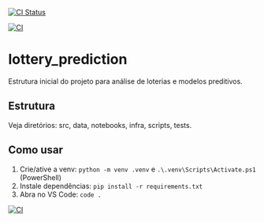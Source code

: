 [![CI Status](https://github.com/Ricardovalor/superloteria/actions/workflows/ci.yml/badge.svg)](https://github.com/Ricardovalor/superloteria/actions)

[![CI](https://github.com/Ricardovalor/superloteria/actions/workflows/blank.yml/badge.svg)](https://github.com/Ricardovalor/superloteria/actions)

# lottery_prediction

Estrutura inicial do projeto para análise de loterias e modelos preditivos.

## Estrutura
Veja diretórios: src, data, notebooks, infra, scripts, tests.

## Como usar
1. Crie/ative a venv: `python -m venv .venv` e `.\.venv\Scripts\Activate.ps1` (PowerShell)
2. Instale dependências: `pip install -r requirements.txt`
3. Abra no VS Code: `code .`

[![CI](https://github.com/Ricardovalor/superloteria/actions/workflows/blank.yml/badge.svg)](https://github.com/Ricardovalor/superloteria/actions)
